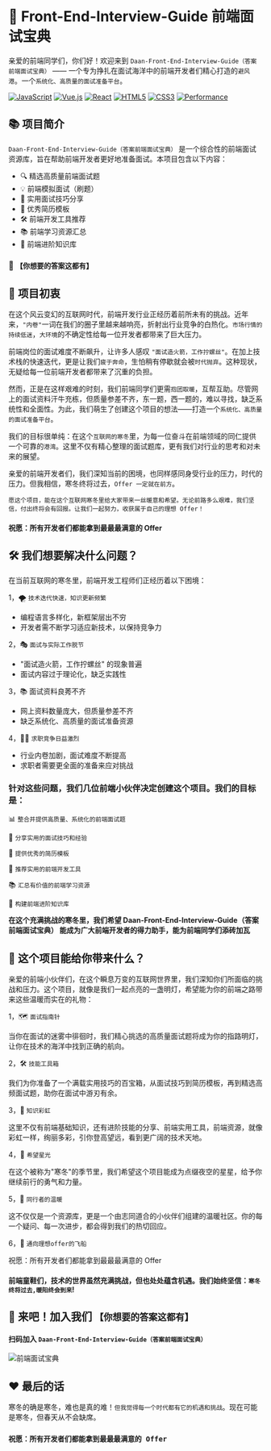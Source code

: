 #  🚀 Front-End-Interview-Guide 前端面试宝典

亲爱的前端同学们，你们好！欢迎来到 `Daan-Front-End-Interview-Guide（答案前端面试宝典）` —— 一个专为挣扎在面试海洋中的前端开发者们精心打造的`避风港`。一个`系统化、高质量的面试准备平台`。

[![JavaScript](https://img.shields.io/badge/JavaScript-F1E05A.svg)](https://developer.mozilla.org/en-US/docs/Web/JavaScript)
[![Vue.js](https://img.shields.io/badge/Vue.js-35495E.svg)](https://vuejs.org/) 
[![React](https://img.shields.io/badge/React-61DAFB.svg)](https://reactjs.org/)
[![HTML5](https://img.shields.io/badge/HTML5-E34F26.svg)](https://developer.mozilla.org/en-US/docs/Web/HTML)
[![CSS3](https://img.shields.io/badge/CSS3-1572B6.svg)](https://developer.mozilla.org/en-US/docs/Web/CSS)
[![Performance](https://img.shields.io/badge/performance-optimized-brightgreen.svg)](https://web.dev/performance-scoring/)



## 📚 项目简介
`Daan-Front-End-Interview-Guide（答案前端面试宝典）` 是一个综合性的前端面试资源库，旨在帮助前端开发者更好地准备面试。本项目包含以下内容：
- 🔍 精选高质量前端面试题
- 💡 前端模拟面试（刷题）
- 📝 实用面试技巧分享
- 💪 优秀简历模板
- 🛠️ 前端开发工具推荐
- 📚 前端学习资源汇总
- 🧠 前端进阶知识库
  
### 🚀 `【你想要的答案这都有】`


## 🌟 项目初衷
在这个风云变幻的互联网时代，前端开发行业正经历着前所未有的挑战。近年来，`"内卷"`一词在我们的圈子里越来越响亮，折射出行业竞争的白热化。`市场行情的持续低迷`，`大环境`的不确定性给每一位开发者都带来了巨大压力。

前端岗位的面试难度不断飙升，让许多人感叹 `"面试造火箭，工作拧螺丝"`。在加上技术栈的快速迭代，更是让我们`疲于奔命`，生怕稍有停歇就会被`时代抛弃`。这种现状，无疑给每一位前端开发者都带来了沉重的负担。

然而，正是在这样艰难的时刻，我们前端同学们更需`抱团取暖`，互帮互助。尽管网上的面试资料汗牛充栋，但质量参差不齐，东一题，西一题的，难以寻找，缺乏系统性和全面性。为此，我们萌生了创建这个项目的想法——打造一个`系统化、高质量的面试准备平台`。

我们的目标很单纯：在这个`互联网的寒冬`里，为每一位奋斗在前端领域的同仁提供一个可靠的`港湾`。这里不仅有精心整理的面试题库，更有我们对行业的思考和对未来的展望。

亲爱的前端开发者们，我们深知当前的困境，也同样感同身受行业的压力，时代的压力。但我相信，寒冬终将过去，`Offer 一定就在前方`。

`愿这个项目，能在这个互联网寒冬里给大家带来一丝暖意和希望。无论前路多么艰难，我们坚信，付出终将会有回报。让我们一起努力，收获属于自己的理想 Offer！`

#### 祝愿：所有开发者们都能拿到最最最满意的 Offer




## 🛠️ 我们想要解决什么问题？
在当前互联网的寒冬里，前端开发工程师们正经历着以下困境：

1，🌪️ `技术迭代快速，知识更新频繁`
- 编程语言多样化，新框架层出不穷
- 开发者需不断学习适应新技术，以保持竞争力
  
2，🎭 `面试与实际工作脱节`
- "面试造火箭，工作拧螺丝" 的现象普遍
- 面试内容过于理论化，缺乏实践性

3，📚 面试资料良莠不齐
- 网上资料数量庞大，但质量参差不齐
- 缺乏系统化、高质量的面试准备资源

4，🏃‍♂️ `求职竞争日益激烈`
- 行业内卷加剧，面试难度不断提高
- 求职者需要更全面的准备来应对挑战
  
### 针对这些问题，我们几位前端小伙伴决定创建这个项目。我们的目标是：

📊 `整合并提供高质量、系统化的前端面试题`

🎯 `分享实用的面试技巧和经验`

📝 `提供优秀的简历模板`

🔧 `推荐实用的前端开发工具`

📚 `汇总有价值的前端学习资源`

🧠 `构建前端进阶知识库`

**在这个充满挑战的寒冬里，我们希望 Daan-Front-End-Interview-Guide（答案前端面试宝典） 能成为广大前端开发者的得力助手，能为前端同学们添砖加瓦**




## 🎁 这个项目能给你带来什么？
亲爱的前端小伙伴们，在这个瞬息万变的互联网世界里，我们深知你们所面临的挑战和压力。这个项目，就像是我们一起点亮的一盏明灯，希望能为你的前端之路带来这些温暖而实在的礼物：

1，🗺️ `面试指南针`

当你在面试的迷雾中徘徊时，我们精心挑选的高质量面试题将成为你的指路明灯，让你在技术的海洋中找到正确的航向。

2，🛠️ `技能工具箱`

我们为你准备了一个满载实用技巧的百宝箱，从面试技巧到简历模板，再到精选高频面试题，助你在面试中游刃有余。

3，🌈 `知识彩虹`

这里不仅有前端基础知识，还有进阶技能的分享、前端实用工具，前端资源，就像彩虹一样，绚丽多彩，引你登高望远，看到更广阔的技术天地。

4，🌟 `希望星光`

在这个被称为"寒冬"的季节里，我们希望这个项目能成为点缀夜空的星星，给予你继续前行的勇气和力量。

5，🤝 `同行者的温暖`

这不仅仅是一个资源库，更是一个由志同道合的小伙伴们组建的温暖社区。你的每一个疑问、每一次进步，都会得到我们的热切回应。

6，🚀 `通向理想offer的飞船`

祝愿：所有开发者们都能拿到最最最满意的 Offer


#### 前端童鞋们，技术的世界虽然充满挑战，但也处处蕴含机遇。我们始终坚信：`寒冬终将过去,暖阳终会到来`!



## 🤝 来吧！加入我们 `【你想要的答案这都有】`
#### **扫码加入** `Daan-Front-End-Interview-Guide（答案前端面试宝典）` 
![前端面试宝典](https://api.daan.smallsix.cn/static/static/daan-gzh-qr.jpg)





##  ❤️ 最后的话
寒冬的确是寒冬，难也是真的难！`但我觉得每一个时代都有它的机遇和挑战`。现在可能是寒冬，但春天从不会缺席。


### `祝愿：所有开发者们都能拿到最最最满意的 Offer`